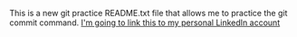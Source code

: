 This is a new git practice README.txt file that allows me to practice the git commit command.
[I'm going to link this to my personal LinkedIn account](https://ca.linkedin.com/in/phatdaitran)
